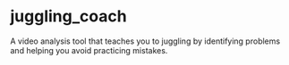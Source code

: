# juggling_coach
A video analysis tool that teaches you to juggling by identifying problems and helping you avoid practicing mistakes.
